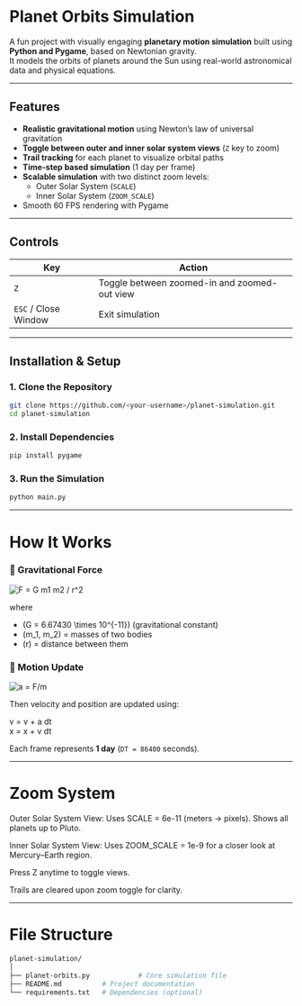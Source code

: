 # Planet Orbits Simulation 

A fun project with visually engaging **planetary motion simulation** built using **Python and Pygame**, based on Newtonian gravity.  
It models the orbits of planets around the Sun using real-world astronomical data and physical equations.

---

## Features

- **Realistic gravitational motion** using Newton’s law of universal gravitation  
- **Toggle between outer and inner solar system views** (`Z` key to zoom)  
- **Trail tracking** for each planet to visualize orbital paths  
- **Time-step based simulation** (1 day per frame)  
- **Scalable simulation** with two distinct zoom levels:
  - Outer Solar System (`SCALE`)
  - Inner Solar System (`ZOOM_SCALE`)
- Smooth 60 FPS rendering with Pygame

---

## Controls

| Key | Action |
|-----|---------|
| `Z` | Toggle between zoomed-in and zoomed-out view |
| `ESC` / Close Window | Exit simulation |

---

## Installation & Setup

### 1. Clone the Repository
```bash
git clone https://github.com/<your-username>/planet-simulation.git
cd planet-simulation
```

### 2. Install Dependencies
```bash
pip install pygame
```

### 3. Run the Simulation
```bash
python main.py
```

---

# How It Works

### 🔹 Gravitational Force

<img src="https://latex.codecogs.com/svg.latex?\color{white}F=G\frac{m_1m_2}{r^2}" alt="F = G m1 m2 / r^2" />

where  
- \(G = 6.67430 \times 10^{-11}\) (gravitational constant)  
- \(m_1, m_2\) = masses of two bodies  
- \(r\) = distance between them

### 🔹 Motion Update

<img src="https://latex.codecogs.com/svg.latex?\color{white}a=\frac{F}{m}" alt="a = F/m" />

Then velocity and position are updated using:

v = v + a dt  
x = x + v dt

Each frame represents **1 day** (`DT = 86400` seconds).

---

# Zoom System

Outer Solar System View:
Uses SCALE = 6e-11 (meters → pixels). Shows all planets up to Pluto.

Inner Solar System View:
Uses ZOOM_SCALE = 1e-9 for a closer look at Mercury–Earth region.

Press Z anytime to toggle views.

Trails are cleared upon zoom toggle for clarity.

---

# File Structure
```bash
planet-simulation/
│
├── planet-orbits.py            # Core simulation file
├── README.md          # Project documentation
└── requirements.txt   # Dependencies (optional)
```
